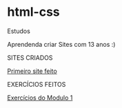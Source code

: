 # html-css
 Estudos

 Aprendenda criar Sites com 13 anos :)

 SITES CRIADOS

 <a href="Modulo 2/desafios/desafio 10/site.html">Primeiro site feito</a>

 EXERCÍCIOS FEITOS

 <a href="Modulo 1/exercicio/">Exercícios do Modulo 1</a>


